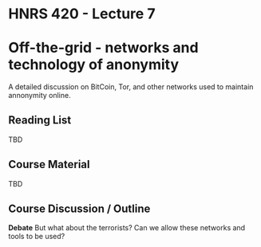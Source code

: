 # HNRS 420 - Lecture 7 <br/><br/>Off-the-grid - networks and technology of anonymity

A detailed discussion on BitCoin, Tor, and other networks used to maintain annonymity online.

## Reading List
TBD

## Course Material
TBD

## Course Discussion / Outline
**Debate** But what about the terrorists?  Can we allow these networks and tools to be used?
